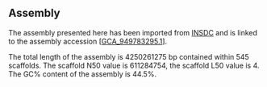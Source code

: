 **Assembly**
--------

The assembly presented here has been imported from [INSDC](http://www.insdc.org) and is linked to the assembly accession [[GCA\_949783295.1](http://www.ebi.ac.uk/ena/data/view/GCA_949783295.1)].

The total length of the assembly is 4250261275 bp contained within 545 scaffolds.
The scaffold N50 value is 611284754, the scaffold L50 value is 4.
The GC% content of the assembly is 44.5%.
